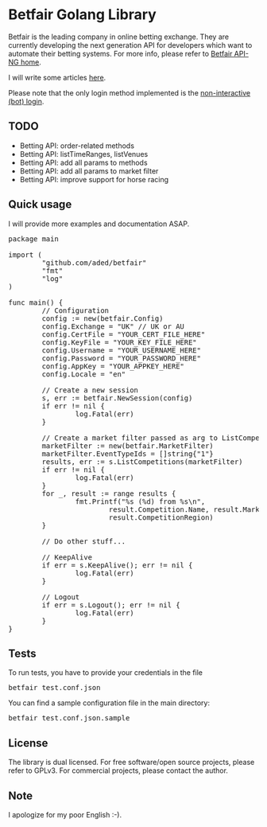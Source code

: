 Betfair Golang Library
===
Betfair is the leading company in online betting exchange. They are currently developing the next generation API for developers which want to automate their betting systems. For more info, please refer to [Betfair API-NG home](https://api.developer.betfair.com/services/webapps/docs/display/1smk3cen4v3lu3yomq5qye0ni/API-NG+Overview).

I will write some articles [here](aded.it/tag/comp/betfair-golang-library).

Please note that the only login method implemented is the [non-interactive (bot) login](https://api.developer.betfair.com/services/webapps/docs/display/1smk3cen4v3lu3yomq5qye0ni/Non-Interactive+%28bot%29+login).

TODO
---

* Betting API: order-related methods
* Betting API: listTimeRanges, listVenues
* Betting API: add all params to methods
* Betting API: add all params to market filter
* Betting API: improve support for horse racing

Quick usage
---
I will provide more examples and documentation ASAP.
<pre>
package main

import (
        "github.com/aded/betfair"
        "fmt"
        "log"
)

func main() {
        // Configuration
        config := new(betfair.Config)
        config.Exchange = "UK" // UK or AU
        config.CertFile = "YOUR_CERT_FILE_HERE"
        config.KeyFile = "YOUR_KEY_FILE_HERE"
        config.Username = "YOUR_USERNAME_HERE"
        config.Password = "YOUR_PASSWORD_HERE"
        config.AppKey = "YOUR_APPKEY_HERE"
        config.Locale = "en"

        // Create a new session
        s, err := betfair.NewSession(config)
        if err != nil {
                log.Fatal(err)
        }

        // Create a market filter passed as arg to ListCompetitions
        marketFilter := new(betfair.MarketFilter)
        marketFilter.EventTypeIds = []string{"1"}
        results, err := s.ListCompetitions(marketFilter)
        if err != nil {
                log.Fatal(err)
        }
        for _, result := range results {
                fmt.Printf("%s (%d) from %s\n",
                        result.Competition.Name, result.MarketCount, 
                        result.CompetitionRegion)
        }

        // Do other stuff...

        // KeepAlive
        if err = s.KeepAlive(); err != nil {
                log.Fatal(err)
        }
 
        // Logout
        if err = s.Logout(); err != nil {
                log.Fatal(err)
        }
}
</pre>

Tests
---
To run tests, you have to provide your credentials in the file
<pre>
betfair_test.conf.json
</pre>
You can find a sample configuration file in the main directory:
<pre>
betfair_test.conf.json.sample
</pre>

License
---
The library is dual licensed. For free software/open source projects, please refer to GPLv3. For commercial projects, please contact the author.

Note
---
I apologize for my poor English :-).